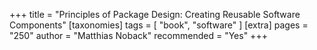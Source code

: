 +++
title = "Principles of Package Design: Creating Reusable Software Components"
[taxonomies]
tags = [ "book", "software" ]
[extra]
pages = "250"
author = "Matthias Noback"
recommended = "Yes"
+++
